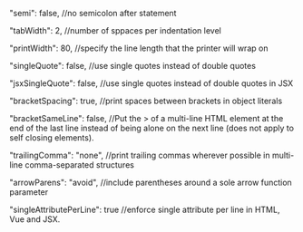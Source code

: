 
"semi": false, //no semicolon after statement

"tabWidth": 2, //number of sppaces per indentation level

"printWidth": 80, //specify the line length that the printer will wrap on

"singleQuote": false, //use single quotes instead of double quotes

"jsxSingleQuote": false, //use single quotes instead of double quotes in JSX

"bracketSpacing": true, //print spaces between brackets in object literals

"bracketSameLine": false, //Put the > of a multi-line HTML element at the end of the last line instead of being alone on the next line (does not apply to self closing elements).

"trailingComma": "none", //print trailing commas wherever possible in multi-line comma-separated structures

"arrowParens": "avoid", //include parentheses around a sole arrow function parameter

"singleAttributePerLine": true //enforce single attribute per line in HTML, Vue and JSX.

